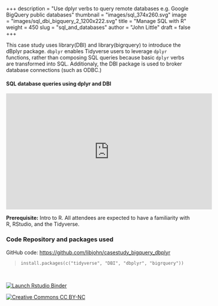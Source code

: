 +++
description = "Use dplyr verbs to query remote databases e.g. Google BigQuery public databases"
thumbnail = "images/sql_374x260.svg"
image = "images/sql_dbi_bigquery_2_1200x222.svg"
title = "Manage SQL with R"
weight = 450
slug = "sql_and_databases"
author = "John Little"
draft = false
+++  

This case study uses library(DBI) and library(bigrquery) to introduce the dBplyr package.  `dbplyr` enables Tidyverse users to leverage `dplyr` functions, rather than composing SQL queries because basic `dplyr` verbs are transformed into SQL.  Additionaly, the DBI package is used to broker database connections (such as ODBC.)

#### SQL database queries using dplyr and DBI

<iframe width="560" height="315" src="https://www.youtube.com/embed/6j27h_17C1Q" title="YouTube video player" frameborder="0" allow="accelerometer; autoplay; clipboard-write; encrypted-media; gyroscope; picture-in-picture" allowfullscreen></iframe>  

**Prerequisite:**  Intro to R.  All attendees are expected to have a familiarity with R, RStudio, and the Tidyverse. 

<!-- 
### Register

This semester the **Dashboards, slides, and R Markdown** workshop combines elements of this workshop with the [Interactive Dashboards](/portfolio/dashboard_workshop) workshop  

<a href="https://duke.libcal.com/event/7300231" class="button">Register:<br>Slides with Rmarkdown (Xaringan)<br>April 6, 2021</a> 

-->

### Code Repository and packages used

GitHub code: https://github.com/libjohn/casestudy_bigquery_dbplyr 


> `install.packages(c("tidyverse", "DBI", "dbplyr", "bigrquery"))`

<br>

<!-- badges: start -->
[![Launch Rstudio
Binder](http://mybinder.org/badge_logo.svg "Launch RStudio Binder/Container")](https://mybinder.org/v2/gh/libjohn/casestudy_bigquery_dbplyr/master?urlpath=rstudio)

[![Creative Commons CC
BY-NC](https://img.shields.io/badge/Creative%20Commons-BY--NC-EF9421?logo=creative%20commons&logoColor=EF9421 "CC BY-NC")](https://creativecommons.org/licenses/by-nc-nd/4.0/)
<!-- badges: end -->








